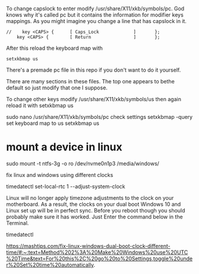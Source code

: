 To change capslock to enter modify /usr/share/X11/xkb/symbols/pc.  God knows why it's called pc but it contains the information for modifier keys mappings.  As you might imagine you change a line that has capslock in it.

    //    key <CAPS> {      [ Caps_Lock             ]       };
        key <CAPS> {        [ Return                ]       };

After this reload the keyboard map with 

    setxkbmap us

There's a premade pc file in this repo if you don't want to do it yourself.


There are many sections in these files.  The top one appears to bethe default so just modify that one I suppose.

To change other keys modify /usr/share/X11/xkb/symbols/us
then again reload it with setxkbmap us


sudo nano /usr/share/X11/xkb/symbols/pc
check settings
setxkbmap -query
set keyboard map to us
setxkbmap us


# mount a device in linux
sudo mount -t ntfs-3g -o ro /dev/nvme0n1p3 /media/windows/



fix linux and windows using different clocks

timedatectl set-local-rtc 1 --adjust-system-clock

Linux will no longer apply timezone adjustments to the clock on your motherboard. As a result, the clocks on your dual boot Windows 10 and Linux set up will be in perfect sync. Before you reboot though you should probably make sure it has worked. Just Enter the command below in the Terminal.

timedatectl

https://mashtips.com/fix-linux-windows-dual-boot-clock-different-time/#:~:text=Method%202%3A%20Make%20Windows%20use%20UTC%20Time&text=For%20this%2C%20go%20to%20Settings,toggle%20under%20Set%20time%20automatically.
